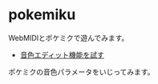 pokemiku
========

WebMIDIとポケミクで遊んでみます。


* [音色エディット機能を試す](http://www.enoie.net/pokemiku/pokemiku)

ポケミクの音色パラメータをいじってみます。
